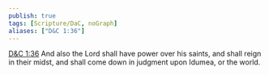 ```yaml
---
publish: true
tags: [Scripture/DaC, noGraph]
aliases: ["D&C 1:36"]
---
```

[D&C 1:36](https://churchofjesuschrist.org/study/scriptures/dc-testament/dc/1?lang=eng&id=p36#p36) And also the Lord shall have power over his saints, and shall reign in their midst, and shall come down in judgment upon Idumea, or the world.
